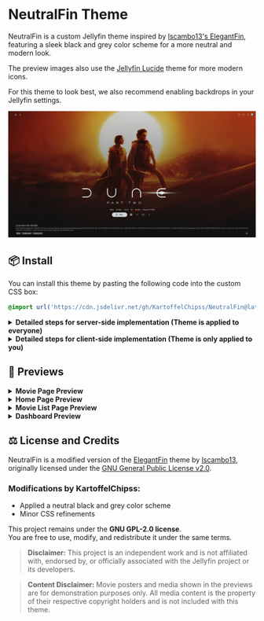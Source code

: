# NeutralFin Theme

NeutralFin is a custom Jellyfin theme inspired by [lscambo13's ElegantFin](https://github.com/lscambo13/ElegantFin), featuring a sleek black and grey color scheme for a more neutral and modern look.

The preview images also use the [Jellyfin Lucide](https://github.com/KartoffelChipss/Jellyfin-Lucide) theme for more modern icons.

For this theme to look best, we also recommend enabling backdrops in your Jellyfin settings.

![Movie Pahe Preview](./assets/neutralfin-movie.webp)

## 📦 Install

You can install this theme by pasting the following code into the custom CSS box:

```css
@import url('https://cdn.jsdelivr.net/gh/KartoffelChipss/NeutralFin@latest/theme/neutralfin-minified.css');
```

<details>
  <summary><strong>Detailed steps for server-side implementation (Theme is applied to everyone)</strong></summary>

1. Go to **Settings** → **Administration** tab.
2. Select the **General** tab from the sidebar.
3. Scroll to the **Branding** section.
4. Locate the **Custom CSS** field.
5. Paste your custom CSS into the box.
6. Click **Save** to apply the changes.

</details>

<details>
  <summary><strong>Detailed steps for client-side implementation (Theme is only applied to you)</strong></summary>

1. Go to **Settings** → **Display** tab.
2. Scroll down to find the **Custom CSS** field.
3. Paste your custom CSS into the box.
4. Click **Save** to apply the changes.

</details>

## 👀 Previews

<details>
    <summary><strong>Movie Page Preview</strong></summary>

![Movie Page Preview 2](./assets/neutralfin-movie2.webp)

</details>

<details>
    <summary><strong>Home Page Preview</strong></summary>

![Home Page Preview](./assets/neutralfin-home.webp)

</details>

<details>
    <summary><strong>Movie List Page Preview</strong></summary>

![Movie List Page Preview](./assets/neutralfin-movies.webp)

</details>

<details>
    <summary><strong>Dashboard Preview</strong></summary>

![Dashboard Preview](./assets/neutralfin-dashboard.webp)

</details>

## ⚖️ License and Credits

NeutralFin is a modified version of the [ElegantFin](https://github.com/lscambo13/ElegantFin) theme by [lscambo13](https://github.com/lscambo13), originally licensed under the [GNU General Public License v2.0](https://www.gnu.org/licenses/old-licenses/gpl-2.0.html).

### Modifications by KartoffelChipss:

-   Applied a neutral black and grey color scheme
-   Minor CSS refinements

This project remains under the **GNU GPL-2.0 license**.  
You are free to use, modify, and redistribute it under the same terms.

> **Disclaimer:** This project is an independent work and is not affiliated with, endorsed by, or officially associated with the Jellyfin project or its developers.

> **Content Disclaimer:** Movie posters and media shown in the previews are for demonstration purposes only. All media content is the property of their respective copyright holders and is not included with this theme.
